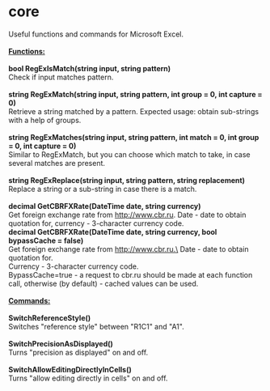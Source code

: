 # core

Useful functions and commands for Microsoft Excel.
\
\
<b><u>Functions:</u></b>\
\
<b>bool RegExIsMatch(string input, string pattern)</b>\
Check if input matches pattern.\
\
<b>string RegExMatch(string input, string pattern, int group = 0, int capture = 0)</b>\
Retrieve a string matched by a pattern. Expected usage: obtain sub-strings with a help of groups.\
\
<b>string RegExMatches(string input, string pattern, int match = 0, int group = 0, int capture = 0)</b>\
Similar to RegExMatch, but you can choose which match to take, in case several matches are present.\
\
<b>string RegExReplace(string input, string pattern, string replacement)</b>\
Replace a string or a sub-string in case there is a match.\
\
<b>decimal GetCBRFXRate(DateTime date, string currency)</b>\
Get foreign exchange rate from http://www.cbr.ru. Date - date to obtain quotation for, currency - 3-character currency code.\
<b>decimal GetCBRFXRate(DateTime date, string currency, bool bypassCache = false)</b>\
Get foreign exchange rate from http://www.cbr.ru.\
Date - date to obtain quotation for.\
Currency - 3-character currency code.\
BypassCache=true - a request to cbr.ru should be made at each function call, otherwise (by default) - cached values can be used.\
\
<b><u>Commands:</u></b>\
\
<b>SwitchReferenceStyle()</b>\
Switches "reference style" between "R1C1" and "A1".\
\
<b>SwitchPrecisionAsDisplayed()</b>\
Turns "precision as displayed" on and off.\
\
<b>SwitchAllowEditingDirectlyInCells()</b>\
Turns "allow editing directly in cells" on and off.


